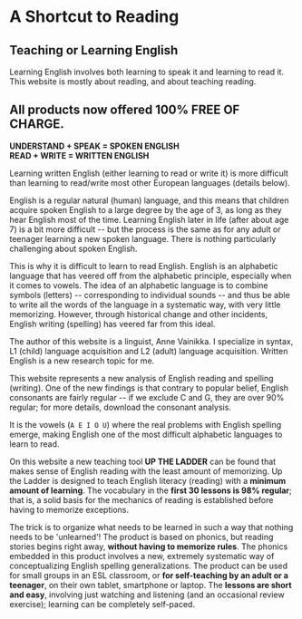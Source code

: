 # A Shortcut to Reading

## Teaching or Learning English
Learning English involves both learning to speak it and learning to read it.  This website is mostly about reading, and about teaching reading.

## All products now offered 100% FREE OF CHARGE.

**UNDERSTAND + SPEAK = SPOKEN ENGLISH  
READ + WRITE = WRITTEN ENGLISH**

Learning written English (either learning to read or write it) is more difficult than learning to read/write most other European languages (details below).

English is a regular natural (human) language, and this means that children acquire spoken English to a large degree by the age of 3, as long as they hear English most of the time. Learning English later in life (after about age 7) is a bit more difficult -- but the process is the same as for any adult or teenager learning a new spoken language. There is nothing particularly challenging about spoken English.  

This is why it is difficult to learn to read English. English is an alphabetic language that has veered off from the alphabetic principle, especially when it comes to vowels. The idea of an alphabetic language is to combine symbols (letters) -- corresponding to individual sounds -- and thus be able to write all the words of the language in a systematic way, with very little memorizing.  However, through historical change and other incidents, English writing (spelling) has veered far from this ideal.  

The author of this website is a linguist, Anne Vainikka. I specialize in syntax, L1 (child) language acquisition and L2 (adult) language acquisition.  Written English is a new research topic for me.

This website represents a new analysis of English reading and spelling (writing). One of the new findings is that contrary to popular belief, English consonants are fairly regular -- if we exclude C and G, they are over 90% regular; for more details, download the consonant analysis.  

It is the vowels (`A E I O U`) where the real problems with English spelling emerge, making English one of the most difficult alphabetic languages to learn to read.

On this website a new teaching tool **UP THE LADDER** can be found that makes sense of English reading with the least amount of memorizing. Up the Ladder is designed to teach English literacy (reading) with a **minimum amount of learning**. The vocabulary in the **first 30 lessons is 98% regular**; that is, a solid basis for the mechanics of reading is established before having to memorize exceptions.

The trick is to organize what needs to be learned in such a way that nothing needs to be 'unlearned'! The product is based on phonics, but reading stories begins right away, **without having to memorize rules**. The phonics embedded in this product involves a new, extremely systematic way of conceptualizing English spelling generalizations. The product can be used for small groups in an ESL classroom, or **for self-teaching by an adult or a teenager**, on their own tablet, smartphone or laptop.  The **lessons are short and easy**, involving just watching and listening (and an occasional review exercise); learning can be completely self-paced.
